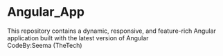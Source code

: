# Angular_App
This repository contains a dynamic, responsive, and feature-rich Angular application built with the latest version of Angular
<br>
CodeBy:Seema (TheTech)
